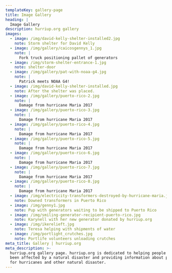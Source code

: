 ```yaml
---
templateKey: gallery-page
title: Image Gallery
heading: |
  Image Gallery
description: hurriup.org gallery
images:
  - image: /img/david-kelly-shelter-installed2.jpg
    note: Storm shelter for David Kelly
  - image: /img/gallery/caicosgennys_1.jpg
    note: |
      Fork truck positioning pallet of generators
  - image: /img/storm-shelter-entrance-1.jpg
    note: shelter-door
  - image: /img/gallery/pat-with-noaa-g4.jpg
    note: |
      Patrick meets NOAA G4!
  - image: /img/david-kelly-shelter-installed.jpg
    note: After the shelter was placed.
  - image: /img/gallery/puerto-rico-2.jpg
    note: |
      Damage from hurricane Maria 2017
  - image: /img/gallery/puerto-rico-3.jpg
    note: |
      Damage from hurricane Maria 2017
  - image: /img/gallery/puerto-rico-4.jpg
    note: |
      Damage from hurricane Maria 2017
  - image: /img/gallery/puerto-rico-5.jpg
    note: |
      Damage from hurricane Maria 2017
  - image: /img/gallery/puerto-rico-6.jpg
    note: |
      Damage from hurricane Maria 2017
  - image: /img/gallery/puerto-rico-7.jpg
    note: |
      Damage from hurricane Maria 2017
  - image: /img/gallery/puerto-rico-8.jpg
    note: |
      Damage from hurricane Maria 2017
  - image: /img/electricity-transformers-destroyed-by-hurricane-maria.jpg
    note: Downed transformers in Puerto Rico
  - image: /img/genny1.jpg
    note: Pup with generators waiting to be shipped to Puerto Rico
  - image: /img/smiling-generator-recipient-puerto-rico.jpg
    note: Karynell with her new generator donated by hurriup.org
  - image: /img/ikerelieft.jpg
    note: Teresa helping with shipments of water
  - image: /img/portlight_crutches.jpg
    note: Portlife volunteers unloading crutches
meta_title: Gallery | hurriup.org
meta_description: >-
  hurriup.org gallery page. hurriup.org is dedicated to helping people who have
  been affected by a natural disaster and providing information about preparing
  for hurricanes and other natural disaster.
---
```


